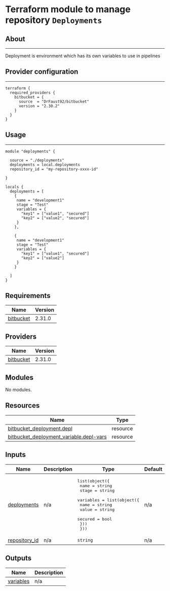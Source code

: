 # Terraform module to manage repository `Deployments`

## About

---
Deployment is environment which has its own variables to use in pipelines

## Provider configuration

---
```hcl
terraform {
  required_providers {
    bitbucket = {
      source  = "DrFaust92/bitbucket"
      version = "2.30.2"
    }
  }
}
```
## Usage

---
```hcl
module "deployments" {

  source = "./deployments"
  deployments = local.deployments
  repository_id = "my-repository-xxxx-id"

}

locals {
  deployments = [
    {
     name = "development1"
     stage = "Test"
     variables = {
       "key1" = ["value1", "secured"]
       "key2" = ["value2", "secured"]
     }
    },

    {
     name = "development1"
     stage = "Test"
     variables = {
       "key1" = ["value1", "secured"]
       "key2" = ["value2"]
     }
    }

  ]
}
```
<!-- BEGINNING OF PRE-COMMIT-TERRAFORM DOCS HOOK -->
## Requirements

| Name | Version |
|------|---------|
| <a name="requirement_bitbucket"></a> [bitbucket](#requirement\_bitbucket) | 2.31.0 |

## Providers

| Name | Version |
|------|---------|
| <a name="provider_bitbucket"></a> [bitbucket](#provider\_bitbucket) | 2.31.0 |

## Modules

No modules.

## Resources

| Name | Type |
|------|------|
| [bitbucket_deployment.depl](https://registry.terraform.io/providers/DrFaust92/bitbucket/2.31.0/docs/resources/deployment) | resource |
| [bitbucket_deployment_variable.depl-vars](https://registry.terraform.io/providers/DrFaust92/bitbucket/2.31.0/docs/resources/deployment_variable) | resource |

## Inputs

| Name | Description | Type | Default | Required |
|------|-------------|------|---------|:--------:|
| <a name="input_deployments"></a> [deployments](#input\_deployments) | n/a | <pre>list(object({<br/>    name  = string<br/>    stage = string<br/>    variables = list(object({<br/>      name    = string<br/>      value   = string<br/>      secured = bool<br/>    }))<br/>  }))</pre> | n/a | yes |
| <a name="input_repository_id"></a> [repository\_id](#input\_repository\_id) | n/a | `string` | n/a | yes |

## Outputs

| Name | Description |
|------|-------------|
| <a name="output_variables"></a> [variables](#output\_variables) | n/a |
<!-- END OF PRE-COMMIT-TERRAFORM DOCS HOOK -->
